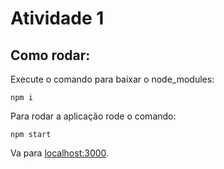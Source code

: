 # Atividade 1

## Como rodar:

Execute o comando para baixar o node_modules:

    npm i

Para rodar a aplicação rode o comando:

    npm start

Va para <a href="http://localhost:3000">localhost:3000</a>.
